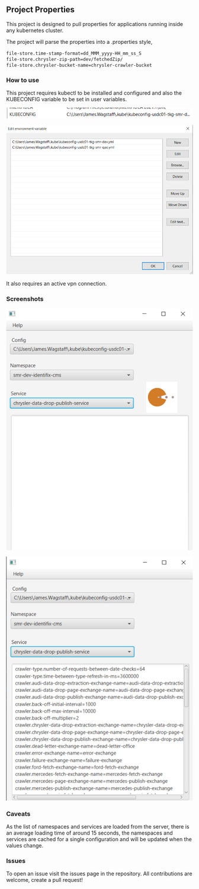 ## Project Properties

This project is designed to pull properties for applications running inside any kubernetes cluster.

The project will parse the properties into a .properties style,

```
file-store.time-stamp-format=dd_MMM_yyyy-HH_mm_ss_S
file-store.chrysler-zip-path=dev/fetchedZip/
file-store.chrysler-bucket-name=chrysler-crawler-bucket
```

### How to use
This project requires kubectl to be installed and configured and also the KUBECONFIG variable to be set
in user variables.

![img_1.png](img_1.png)

![img.png](img.png)

It also requires an active vpn connection. 

### Screenshots

![img_2.png](img_2.png)

![img_3.png](img_3.png)

### Caveats
As the list of namespaces and services are loaded from the server, there is an average loading time 
of around 15 seconds, the namespaces and services are cached for a single configuration and will be 
updated when the values change.

### Issues
To open an issue visit the issues page in the repository. 
All contributions are welcome, create a pull request!